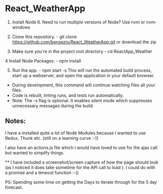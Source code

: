 # React_WeatherApp

1. Install Node 6. Need to run multiple versions of Node? Use nvm or nvm-windows

2. Clone this repository. - git clone https://github.com/bensezio/React_WeatherApp.git or download the zip

3. Make sure you're in the project root directory - cd ReactApp_Weather

4   Install Node Packages. - npm install

5.  Run the app. - npm start -s This will run the automated build process, start up a webserver, and open the application in your default browser. 
- During development, this command will continue watching files all your files. 
- Code is rebuilt, linting runs, and tests run automatically. 
- Note: The -s flag is optional. It enables silent mode which suppresses unnecessary messages during the build.
    
Notes:
------

I have a installed quite a lot of Node Modules because I wanted to use Redux, Thunk etc. (still on a learning curve :-))

I also have an actions.js file which I would have loved to use for the ajax call but wanted to simplify things.

** I have included a screenshot/screen capture of how the page should look (as I noticed it does take sometime for the API call to load ). I could do with a promise and a timeout function :-()

PS: Spending some time on getting the Days to iterate through for the 5 day forecast.